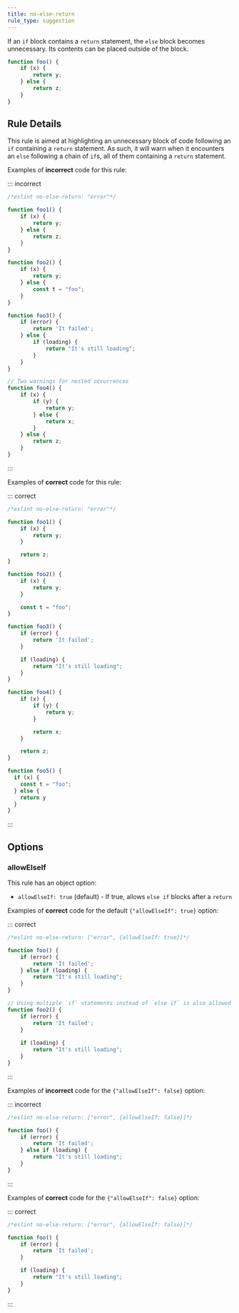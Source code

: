 ```yaml
---
title: no-else-return
rule_type: suggestion
---
```




If an `if` block contains a `return` statement, the `else` block becomes unnecessary. Its contents can be placed outside of the block.

```js
function foo() {
    if (x) {
        return y;
    } else {
        return z;
    }
}
```

## Rule Details

This rule is aimed at highlighting an unnecessary block of code following an `if` containing a `return` statement. As such, it will warn when it encounters an `else` following a chain of `if`s, all of them containing a `return` statement.

Examples of **incorrect** code for this rule:

::: incorrect

```js
/*eslint no-else-return: "error"*/

function foo1() {
    if (x) {
        return y;
    } else {
        return z;
    }
}

function foo2() {
    if (x) {
        return y;
    } else {
        const t = "foo";
    }
}

function foo3() {
    if (error) {
        return 'It failed';
    } else {
        if (loading) {
            return "It's still loading";
        }
    }
}

// Two warnings for nested occurrences
function foo4() {
    if (x) {
        if (y) {
            return y;
        } else {
            return x;
        }
    } else {
        return z;
    }
}
```

:::

Examples of **correct** code for this rule:

::: correct

```js
/*eslint no-else-return: "error"*/

function foo1() {
    if (x) {
        return y;
    }

    return z;
}

function foo2() {
    if (x) {
        return y;
    }

    const t = "foo";
}

function foo3() {
    if (error) {
        return 'It failed';
    }

    if (loading) {
        return "It's still loading";
    }   
}

function foo4() {
    if (x) {
        if (y) {
            return y;
        }

        return x;
    }

    return z;    
}

function foo5() {
  if (x) {
    const t = "foo";
  } else {
    return y
  }
}
```

:::

## Options

### allowElseIf

This rule has an object option:

* `allowElseIf: true` (default) - If true, allows `else if` blocks after a `return`

Examples of **correct** code for the default `{"allowElseIf": true}` option:

::: correct

```js
/*eslint no-else-return: ["error", {allowElseIf: true}]*/

function foo() {
    if (error) {
        return 'It failed';
    } else if (loading) {
        return "It's still loading";
    }
}

// Using multiple `if` statements instead of `else if` is also allowed
function foo2() {
    if (error) {
        return 'It failed';
    }
  
    if (loading) {
        return "It's still loading";
    }
}
```

:::

Examples of **incorrect** code for the `{"allowElseIf": false}` option:

::: incorrect

```js
/*eslint no-else-return: ["error", {allowElseIf: false}]*/

function foo() {
    if (error) {
        return 'It failed';
    } else if (loading) {
        return "It's still loading";
    }
}
```

:::

Examples of **correct** code for the `{"allowElseIf": false}` option:

::: correct

```js
/*eslint no-else-return: ["error", {allowElseIf: false}]*/

function foo() {
    if (error) {
        return 'It failed';
    }

    if (loading) {
        return "It's still loading";
    }
}
```

:::
